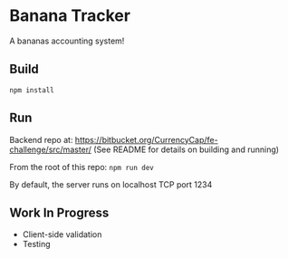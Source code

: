 # Banana Tracker

A bananas accounting system!

## Build

`npm install`

## Run

Backend repo at: https://bitbucket.org/CurrencyCap/fe-challenge/src/master/
(See README for details on building and running)

From the root of this repo: `npm run dev`

By default, the server runs on localhost TCP port 1234

## Work In Progress

- Client-side validation
- Testing
